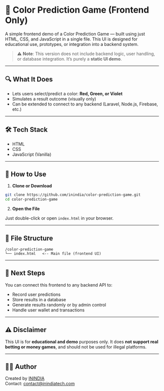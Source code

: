# 🎨 Color Prediction Game (Frontend Only)

A simple frontend demo of a Color Prediction Game — built using just HTML, CSS, and JavaScript in a single file. This UI is designed for educational use, prototypes, or integration into a backend system.

> ⚠️ **Note**: This version does not include backend logic, user handling, or database integration. It’s purely a **static UI demo**.

---

## 🔍 What It Does

- Lets users select/predict a color: **Red, Green, or Violet**
- Simulates a result outcome (visually only)
- Can be extended to connect to any backend (Laravel, Node.js, Firebase, etc.)

---

## 🛠️ Tech Stack

- HTML
- CSS
- JavaScript (Vanilla)

---

## 🚀 How to Use

1. **Clone or Download**

```bash
git clone https://github.com/inindia/color-prediction-game.git
cd color-prediction-game
```

2. **Open the File**

Just double-click or open `index.html` in your browser.

---

## 📂 File Structure

```
/color-prediction-game
└── index.html   <-- Main file (frontend UI)
```

---

## 🧩 Next Steps

You can connect this frontend to any backend API to:

- Record user predictions
- Store results in a database
- Generate results randomly or by admin control
- Handle user wallet and transactions

---

## ⚠️ Disclaimer

This UI is for **educational and demo** purposes only. It does **not support real betting or money games**, and should not be used for illegal platforms.

---

## 🧑‍💼 Author

Created by [ININDIA](https://inindiatech.com)  
Contact: contact@inindiatech.com
